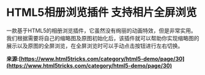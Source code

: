# HTML5相册浏览插件 支持相片全屏浏览

一款基于HTML5的相册浏览插件，它虽然没有绚丽的动画特效，但是非常实用。我们根据需要将自己的缩略图及原图初始化后，该插件就可以帮助你实现缩略图的展示以及原图的全屏浏览，在全屏浏览时可以手动点击按钮进行左右切换。

**来源:[https://www.html5tricks.com/category/html5-demo/page/30](https://www.html5tricks.com/category/html5-demo/page/30)**
